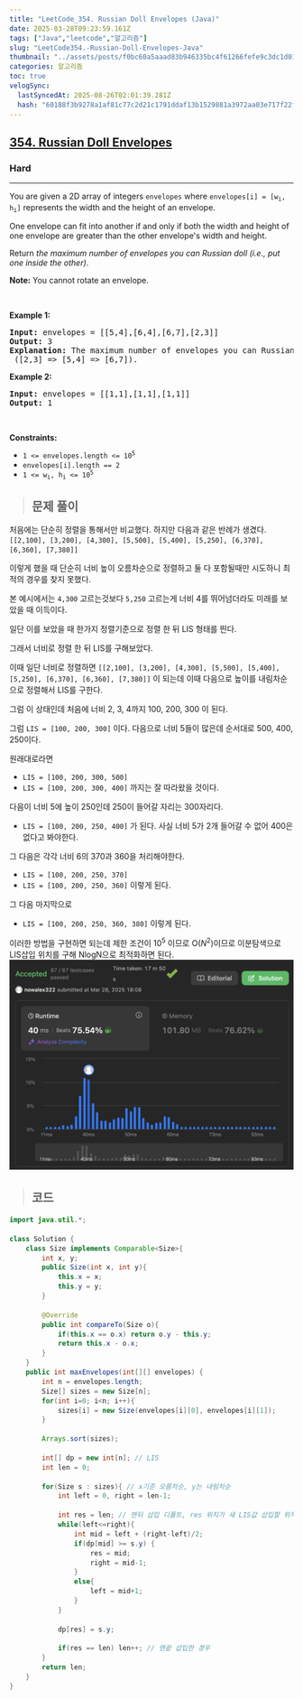 ```yaml
---
title: "LeetCode_354. Russian Doll Envelopes (Java)"
date: 2025-03-28T09:23:59.161Z
tags: ["Java","leetcode","알고리즘"]
slug: "LeetCode354.-Russian-Doll-Envelopes-Java"
thumbnail: "../assets/posts/f0bc60a5aaad83b946335bc4f61266fefe9c3dc1d01e837710ab9e6d4d108423.png"
categories: 알고리즘
toc: true
velogSync:
  lastSyncedAt: 2025-08-26T02:01:39.281Z
  hash: "60188f3b9278a1af81c77c2d21c1791ddaf13b1529881a3972aa03e717f22f51"
---
```


<h2><a href="https://leetcode.com/problems/russian-doll-envelopes">354. Russian Doll Envelopes</a></h2><h3>Hard</h3><hr><p>You are given a 2D array of integers <code>envelopes</code> where <code>envelopes[i] = [w<sub>i</sub>, h<sub>i</sub>]</code> represents the width and the height of an envelope.</p>

<p>One envelope can fit into another if and only if both the width and height of one envelope are greater than the other envelope&#39;s width and height.</p>

<p>Return <em>the maximum number of envelopes you can Russian doll (i.e., put one inside the other)</em>.</p>

<p><strong>Note:</strong> You cannot rotate an envelope.</p>

<p>&nbsp;</p>
<p><strong class="example">Example 1:</strong></p>

<pre>
<strong>Input:</strong> envelopes = [[5,4],[6,4],[6,7],[2,3]]
<strong>Output:</strong> 3
<strong>Explanation:</strong> The maximum number of envelopes you can Russian doll is <code>3</code> ([2,3] =&gt; [5,4] =&gt; [6,7]).
</pre>

<p><strong class="example">Example 2:</strong></p>

<pre>
<strong>Input:</strong> envelopes = [[1,1],[1,1],[1,1]]
<strong>Output:</strong> 1
</pre>

<p>&nbsp;</p>
<p><strong>Constraints:</strong></p>

<ul>
	<li><code>1 &lt;= envelopes.length &lt;= 10<sup>5</sup></code></li>
	<li><code>envelopes[i].length == 2</code></li>
	<li><code>1 &lt;= w<sub>i</sub>, h<sub>i</sub> &lt;= 10<sup>5</sup></code></li>
</ul>

> ## 문제 풀이

처음에는 단순히 정렬을 통해서만 비교했다. 하지만 다음과 같은 반례가 생겼다.
`[[2,100], [3,200], [4,300], [5,500], [5,400], [5,250], [6,370], [6,360], [7,380]]`

이렇게 했을 때 단순히 너비 높이 오름차순으로 정렬하고 둘 다 포함될때만 시도하니 최적의 경우를 찾지 못했다.

본 예시에서는 `4,300`  고르는것보다 `5,250` 고르는게 너비 4를 뛰어넘더라도 미래를 보았을 때 이득이다.

일단 이를 보았을 때 한가지 정렬기준으로 정렬 한 뒤 LIS 형태를 띈다.

그래서 너비로 정렬 한 뒤 LIS를 구해보았다.

이때 일단 너비로 정렬하면
`[[2,100], [3,200], [4,300], [5,500], [5,400], [5,250], [6,370], [6,360], [7,380]]`
이 되는데 
이때 다음으로 높이를 내림차순으로 정렬해서 LIS를 구한다.

그럼 이 상태인데 처음에 너비 2, 3, 4까지 100, 200, 300 이 된다.

그럼 `LIS = [100, 200, 300]` 이다.
다음으로 너비 5들이 많은데 순서대로 500, 400, 250이다.

원래대로라면 
- `LIS = [100, 200, 300, 500]`
- `LIS = [100, 200, 300, 400]`
까지는 잘 따라왔을 것이다.

다음이 너비 5에 높이 250인데 250이 들어갈 자리는 300자리다.
- `LIS = [100, 200, 250, 400]` 가 된다. 사실 너비 5가 2개 들어갈 수 없어 400은 없다고 봐야한다.

그 다음은 각각 너비 6의 370과 360을 처리해야한다.
- `LIS = [100, 200, 250, 370]`
- `LIS = [100, 200, 250, 360]`
이렇게 된다.

그 다음 마지막으로 
- `LIS = [100, 200, 250, 360, 380]`
이렇게 된다.

이러한 방법을 구현하면 되는데 제한 조건이 $10^5$  이므로 O($N^2$)이므로 이분탐색으로 LIS삽입 위치를 구해 NlogN으로 최적화하면 된다.![](/assets/posts/f0bc60a5aaad83b946335bc4f61266fefe9c3dc1d01e837710ab9e6d4d108423.png)


> ## 코드

```java
import java.util.*;

class Solution {
    class Size implements Comparable<Size>{
        int x, y;
        public Size(int x, int y){
            this.x = x;
            this.y = y;
        }

        @Override
        public int compareTo(Size o){
            if(this.x == o.x) return o.y - this.y;
            return this.x - o.x;
        }
    }
    public int maxEnvelopes(int[][] envelopes) {
        int n = envelopes.length;
        Size[] sizes = new Size[n];
        for(int i=0; i<n; i++){
            sizes[i] = new Size(envelopes[i][0], envelopes[i][1]);
        }

        Arrays.sort(sizes);

        int[] dp = new int[n]; // LIS
        int len = 0;

        for(Size s : sizes){ // x기준 오름차순, y는 내림차순
            int left = 0, right = len-1;

            int res = len; // 맨뒤 삽입 디폴트, res 위치가 새 LIS값 삽입할 위치.
            while(left<=right){
                int mid = left + (right-left)/2;
                if(dp[mid] >= s.y) {
                    res = mid;
                    right = mid-1;
                }
                else{
                    left = mid+1;
                }
            }

            dp[res] = s.y;

            if(res == len) len++; // 맨끝 삽입한 경우
        }
        return len;
    }
}
```